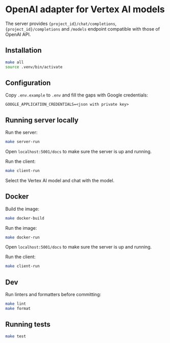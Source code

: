 # OpenAI adapter for Vertex AI models

The server provides `{project_id}/chat/completions`, `{project_id}/completions` and `/models` endpoint compatible with those of OpenAI API.

## Installation

```sh
make all
source .venv/bin/activate
```

## Configuration

Copy `.env.example` to `.env` and fill the gaps with Google credentials:

```
GOOGLE_APPLICATION_CREDENTIALS=<json with private key>
```

## Running server locally

Run the server:

```sh
make server-run
```

Open `localhost:5001/docs` to make sure the server is up and running.

Run the client:

```sh
make client-run
```

Select the Vertex AI model and chat with the model.

## Docker

Build the image:

```sh
make docker-build
```

Run the image:

```sh
make docker-run
```

Open `localhost:5001/docs` to make sure the server is up and running.

Run the client:

```sh
make client-run
```

## Dev

Run linters and formatters before committing:

```sh
make lint
make format
```

## Running tests

```sh
make test
```
